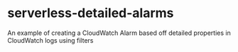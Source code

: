 # serverless-detailed-alarms
An example of creating a CloudWatch Alarm based off detailed properties in CloudWatch logs using filters
